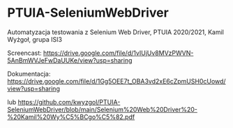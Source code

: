 # PTUIA-SeleniumWebDriver
 Automatyzacja testowania z Selenium Web Driver, PTUIA 2020/2021, Kamil Wyżgoł, grupa ISI3

Screencast: https://drive.google.com/file/d/1vIUjUv8MVzPWVN-5AnBmWVJeFwDaUUKe/view?usp=sharing

Dokumentacja: https://drive.google.com/file/d/1Gg5OEE7t_OBA3vd2xE6cZpmUSH0cUowd/view?usp=sharing

lub https://github.com/kwyzgol/PTUIA-SeleniumWebDriver/blob/main/Selenium%20Web%20Driver%20-%20Kamil%20Wy%C5%BCgo%C5%82.pdf

